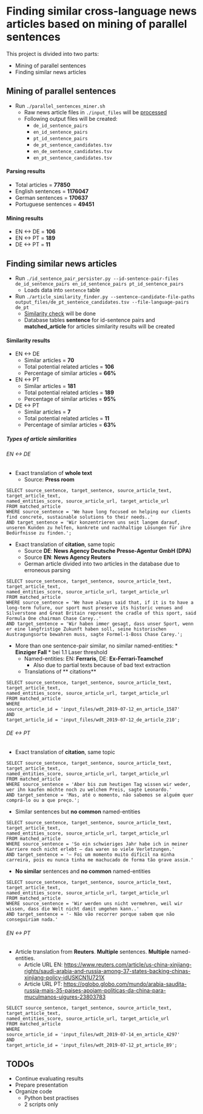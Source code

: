# Finding similar cross-language news articles based on mining of parallel sentences

This project is divided into two parts:
* Mining of parallel sentences
* Finding similar news articles

## Mining of parallel sentences

* Run `./parallel_sentences_miner.sh `
    * Raw news article files in `./input_files` will be [processed](MINING_PARALLEL_SENTENCES.md)
    * Following output files will be created:
        * `de_id_sentence_pairs`
        * `en_id_sentence_pairs`
        * `pt_id_sentence_pairs`
        * `de_pt_sentence_candidates.tsv`
        * `en_de_sentence_candidates.tsv`
        * `en_pt_sentence_candidates.tsv`

#### Parsing results

* Total articles  =  **77850**
* English sentences = **1176047**
* German sentences = **170637**
* Portuguese sentences = **49451**

#### Mining results

* EN <-> DE = **106**
* EN <-> PT = **189**
* DE <-> PT = **11**

## Finding similar news articles

* Run `./id_sentence_pair_persister.py --id-sentence-pair-files de_id_sentence_pairs en_id_sentence_pairs pt_id_sentence_pairs`
    * Loads data into `sentence` table
* Run `./article_similarity_finder.py --sentence-candidate-file-paths output_files/de_pt_sentence_candidates.tsv --file-language-pairs de_pt`
    * [Similarity check](FINDING_SIMILAR_NEWS_ARTICLES.MD) will be done
    * Database tables **sentence** for id-sentence pairs and **matched_article** for articles similarity results will be created
 
#### Similarity results
 
* EN <-> DE
    * Similar articles = **70**
    * Total potential related articles = **106**
    * Percentage of similar articles = **66%**
* EN <-> PT
    * Similar articles = **181**
    * Total potential related articles = **189**
    * Percentage of similar articles = **95%**
* DE <-> PT
    * Similar articles = **7**
    * Total potential related  articles = **11**
    * Percentage of similar articles = **63%**

##### Types of article similarities

###### EN <-> DE 
* Exact translation of **whole text**
    * Source: **Press room**

```
SELECT source_sentence, target_sentence, source_article_text, target_article_text, 
named_entities_score, source_article_url, target_article_url
FROM matched_article 
WHERE source_sentence = 'We have long focused on helping our clients find concrete, sustainable solutions to their needs..'
AND target_sentence = 'Wir konzentrieren uns seit langem darauf, unseren Kunden zu helfen, konkrete und nachhaltige Lösungen für ihre Bedürfnisse zu finden.'; 
```

* Exact translation of **citation**, same topic
    * Source **DE**: **News Agency Deutsche Presse-Agentur GmbH (DPA)**
    * Source **EN**: **News Agency Reuters**
    * German article divided into two articles in the database due to erroneous parsing

```
SELECT source_sentence, target_sentence, source_article_text, target_article_text, 
named_entities_score, source_article_url, target_article_url
FROM matched_article 
WHERE source_sentence = 'We have always said that, if it is to have a long-term future, our sport must preserve its historic venues and Silverstone and Great Britain represent the cradle of this sport, said Formula One chairman Chase Carey..'
AND target_sentence = 'Wir haben immer gesagt, dass unser Sport, wenn er eine langfristige Zukunft haben soll, seine historischen Austragungsorte bewahren muss, sagte Formel-1-Boss Chase Carey.';
```

* More than one sentence-pair similar, no similar named-entities: * **Einziger Fall** * bei 1.1 Laser threshold
    * Named-entities: EN: **Ferraris**, DE: **Ex-Ferrari-Teamchef**
        * Also due to partial texts because of bad text extraction
    * Translations of **    citations**

```
SELECT source_sentence, target_sentence, source_article_text, target_article_text, 
named_entities_score, source_article_url, target_article_url
FROM matched_article
WHERE
source_article_id = 'input_files/wdt_2019-07-12_en_article_1587'
AND
target_article_id = 'input_files/wdt_2019-07-12_de_article_210';
```


###### DE <-> PT

* Exact translation of **citation**, same topic

```
SELECT source_sentence, target_sentence, source_article_text, target_article_text, 
named_entities_score, source_article_url, target_article_url
FROM matched_article 
WHERE source_sentence = 'Aber bis zum heutigen Tag wissen wir weder, wer ihn kaufen möchte noch zu welchem Preis, sagte Leonardo.'
AND target_sentence = 'Mas, até o momento, não sabemos se alguém quer comprá-lo ou a que preço.';
```

* Similar sentences but **no common** named-entities

```
SELECT source_sentence, target_sentence, source_article_text, target_article_text, 
named_entities_score, source_article_url, target_article_url
FROM matched_article 
WHERE source_sentence = 'So ein schwieriges Jahr habe ich in meiner Karriere noch nicht erlebt – das waren so viele Verletzungen.'
AND target_sentence = '– Foi um momento muito difícil na minha carreira, pois eu nunca tinha me machucado de forma tão grave assim.'
```

* **No similar** sentences and **no common** named-entities

```
SELECT source_sentence, target_sentence, source_article_text, target_article_text, 
named_entities_score, source_article_url, target_article_url
FROM matched_article 
WHERE source_sentence = 'Wir werden uns nicht vermehren, weil wir wissen, dass die Welt nicht damit umgehen kann..'
AND target_sentence = '- Não vão recorrer porque sabem que não conseguiriam nada.'
```

###### EN <-> PT

* Article translation from **Reuters**. **Multiple** sentences. **Multiple** named-entities.
    * Article URL EN: https://www.reuters.com/article/us-china-xinjiang-rights/saudi-arabia-and-russia-among-37-states-backing-chinas-xinjiang-policy-idUSKCN1U721X
    * Article URL PT: https://oglobo.globo.com/mundo/arabia-saudita-russia-mais-35-paises-apoiam-politicas-da-china-para-muculmanos-uigures-23803783
    

```
SELECT source_sentence, target_sentence, source_article_text, target_article_text, 
named_entities_score, source_article_url, target_article_url
FROM matched_article
WHERE
source_article_id = 'input_files/wdt_2019-07-14_en_article_4297'
AND
target_article_id = 'input_files/wdt_2019-07-12_pt_article_89';
```


## TODOs
* Continue evaluating results
* Prepare presentation
* Organize code
    * Python best practises
    * 2 scripts only